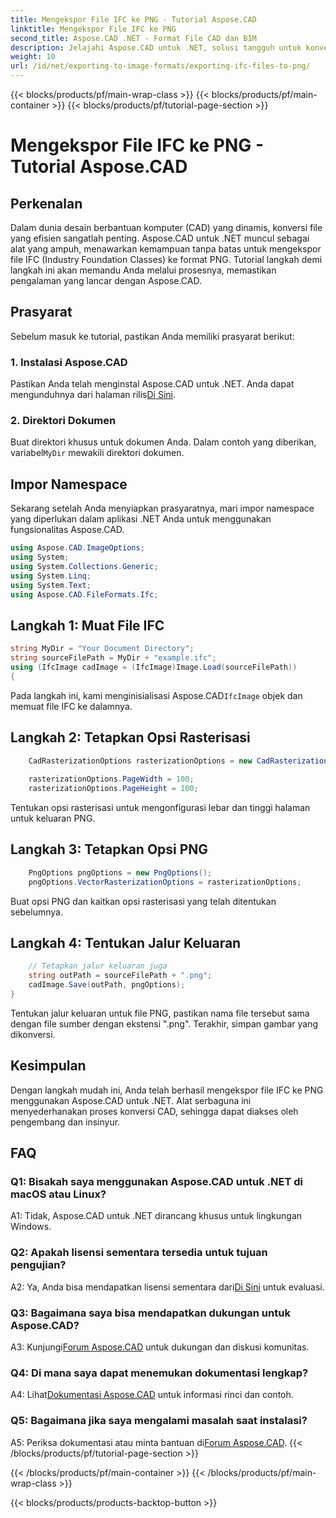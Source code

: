 ```yaml
---
title: Mengekspor File IFC ke PNG - Tutorial Aspose.CAD
linktitle: Mengekspor File IFC ke PNG
second_title: Aspose.CAD .NET - Format File CAD dan BIM
description: Jelajahi Aspose.CAD untuk .NET, solusi tangguh untuk konversi IFC ke PNG yang lancar. Unduh sekarang untuk pemrosesan file CAD yang efisien.
weight: 10
url: /id/net/exporting-to-image-formats/exporting-ifc-files-to-png/
---
```


{{< blocks/products/pf/main-wrap-class >}}
{{< blocks/products/pf/main-container >}}
{{< blocks/products/pf/tutorial-page-section >}}

# Mengekspor File IFC ke PNG - Tutorial Aspose.CAD

## Perkenalan

Dalam dunia desain berbantuan komputer (CAD) yang dinamis, konversi file yang efisien sangatlah penting. Aspose.CAD untuk .NET muncul sebagai alat yang ampuh, menawarkan kemampuan tanpa batas untuk mengekspor file IFC (Industry Foundation Classes) ke format PNG. Tutorial langkah demi langkah ini akan memandu Anda melalui prosesnya, memastikan pengalaman yang lancar dengan Aspose.CAD.

## Prasyarat

Sebelum masuk ke tutorial, pastikan Anda memiliki prasyarat berikut:

### 1. Instalasi Aspose.CAD

 Pastikan Anda telah menginstal Aspose.CAD untuk .NET. Anda dapat mengunduhnya dari halaman rilis[Di Sini](https://releases.aspose.com/cad/net/).

### 2. Direktori Dokumen

 Buat direktori khusus untuk dokumen Anda. Dalam contoh yang diberikan, variabel`MyDir` mewakili direktori dokumen.

## Impor Namespace

Sekarang setelah Anda menyiapkan prasyaratnya, mari impor namespace yang diperlukan dalam aplikasi .NET Anda untuk menggunakan fungsionalitas Aspose.CAD.

```csharp
using Aspose.CAD.ImageOptions;
using System;
using System.Collections.Generic;
using System.Linq;
using System.Text;
using Aspose.CAD.FileFormats.Ifc;
```

## Langkah 1: Muat File IFC

```csharp
string MyDir = "Your Document Directory";
string sourceFilePath = MyDir + "example.ifc";
using (IfcImage cadImage = (IfcImage)Image.Load(sourceFilePath))
{
```

 Pada langkah ini, kami menginisialisasi Aspose.CAD`IfcImage` objek dan memuat file IFC ke dalamnya.

## Langkah 2: Tetapkan Opsi Rasterisasi

```csharp
    CadRasterizationOptions rasterizationOptions = new CadRasterizationOptions();
   
    rasterizationOptions.PageWidth = 100;
    rasterizationOptions.PageHeight = 100;
```

Tentukan opsi rasterisasi untuk mengonfigurasi lebar dan tinggi halaman untuk keluaran PNG.

## Langkah 3: Tetapkan Opsi PNG

```csharp
    PngOptions pngOptions = new PngOptions();
    pngOptions.VectorRasterizationOptions = rasterizationOptions;
```

Buat opsi PNG dan kaitkan opsi rasterisasi yang telah ditentukan sebelumnya.

## Langkah 4: Tentukan Jalur Keluaran

```csharp
    // Tetapkan jalur keluaran juga
    string outPath = sourceFilePath + ".png";
    cadImage.Save(outPath, pngOptions);
}
```

Tentukan jalur keluaran untuk file PNG, pastikan nama file tersebut sama dengan file sumber dengan ekstensi ".png". Terakhir, simpan gambar yang dikonversi.

## Kesimpulan

Dengan langkah mudah ini, Anda telah berhasil mengekspor file IFC ke PNG menggunakan Aspose.CAD untuk .NET. Alat serbaguna ini menyederhanakan proses konversi CAD, sehingga dapat diakses oleh pengembang dan insinyur.

## FAQ

### Q1: Bisakah saya menggunakan Aspose.CAD untuk .NET di macOS atau Linux?

A1: Tidak, Aspose.CAD untuk .NET dirancang khusus untuk lingkungan Windows.

### Q2: Apakah lisensi sementara tersedia untuk tujuan pengujian?

 A2: Ya, Anda bisa mendapatkan lisensi sementara dari[Di Sini](https://purchase.aspose.com/temporary-license/) untuk evaluasi.

### Q3: Bagaimana saya bisa mendapatkan dukungan untuk Aspose.CAD?

 A3: Kunjungi[Forum Aspose.CAD](https://forum.aspose.com/c/cad/19) untuk dukungan dan diskusi komunitas.

### Q4: Di mana saya dapat menemukan dokumentasi lengkap?

 A4: Lihat[Dokumentasi Aspose.CAD](https://reference.aspose.com/cad/net/) untuk informasi rinci dan contoh.

### Q5: Bagaimana jika saya mengalami masalah saat instalasi?

 A5: Periksa dokumentasi atau minta bantuan di[Forum Aspose.CAD](https://forum.aspose.com/c/cad/19).
{{< /blocks/products/pf/tutorial-page-section >}}

{{< /blocks/products/pf/main-container >}}
{{< /blocks/products/pf/main-wrap-class >}}

{{< blocks/products/products-backtop-button >}}
